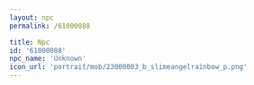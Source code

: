 ```yaml
---
layout: npc
permalink: /61000088

title: Npc
id: '61000088'
npc_name: 'Unknown'
icon_url: 'portrait/mob/23000003_b_slimeangelrainbow_p.png'
---
```

